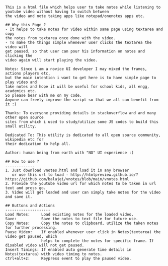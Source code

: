     This is a html file which helps user to take notes while listening to youtube video without having to switch between 
    the video and note taking apps like notepad/onenotes apps etc.

    ## Why this Page ?
    - It helps to take notes for video within same page using textarea and copy 
    the notes from textarea once done with the video.
    - To make the things simple whenever user clicks the textarea the video will 
    get paused, so that user can pour his information on notes and clicking the 
    video again will start playing the video. 

    Notes: Since i am a novice UI developer I may mixed the frames, actions players etc, 
    but the main intention i want to get here is to have simple page to play video and 
    take notes and hope it will be useful for school kids, all engg, academics etc. 
    So please bear with me on my code.
    Anyone can freely improve the script so that we all can benefit from it :)

    Thanks: To everyone providing details in stackoverflow and and many other open source 
    sites from which i used to study/utilize some JS codes to build this small utility.

    Dedicated To: This utility is dedicated to all open source community, wikipedia etc for
    their dedication to help all.

    Author: human being from earth with "NO" UI experience :(
    
    ## How to use ?
    -------------
    1. Just download vnotes.html and load it in any browser 
       or use this url to load - http://htmlpreview.github.io/?https://github.com/balajei/vnotes/blob/main/vnotes.html
    2. Provide the youtube video url for which notes to be taken in url text and press go.
    3. Video will get loaded and user can simply take notes for the video and save it.
    
    ## Buttons and Actions
    --------------------
    Load Notes:     Load existing notes for the loaded video.
    Save:           Save the notes to text file for future use.
    Copy Notes:     Copy the notes to clipboard, utilize the taken notes for further processing.
    Pause Video:    If enabled whenever user click in Notes(textarea) the video get paused, which 
                    helps to complete the notes for specific frame. If disabled video will not get paused.
    Insert Timings: If enabled auto generate time details in Notes(textarea) with video timing to notes.
    ctrl+alt+z:     Keypress event to play the paused video.
                 
    
    
